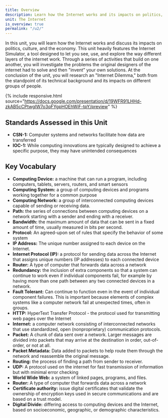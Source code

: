 ```yaml
---
title: Overview
description: Learn how the Internet works and its impacts on politics, culture, and the economy.
unit: The Internet
is_overview: true
permalink: "/u2/"
---
```


In this unit, you will learn how the Internet works and discuss its impacts on politics, culture, and the economy. This unit heavily features the Internet Simulator, a tool designed to let you see, use, and explore the way different layers of the internet work. Through a series of activities that build on one another, you will investigate the problems the original designers of the internet had to solve and then "invent” your own solutions. At the conclusion of the unit, you will research an "Internet Dilemma," both from the standpoint of its technical background and its impacts on different groups of people.

{% include responsive.html source="https://docs.google.com/presentation/d/19WFR91LHHd-zkAB5cCPtwgIW7o3qFYgpHOEhWiF-tpY/preview" %}

## Standards Assessed in this Unit

- **CSN-1:** Computer systems and networks facilitate how data are transferred
- **IOC-1:** While computing innovations are typically designed to achieve a specific purpose, they may have unintended consequences

## Key Vocabulary

- **Computing Device:** a machine that can run a program, including computers, tablets, servers, routers, and smart sensors
- **Computing System:** a group of computing devices and programs working together for a common purpose
- **Computing Network:** a group of interconnected computing devices capable of sending or receiving data.
- **Path:** the series of connections between computing devices on a network starting with a sender and ending with a receiver.
- **Bandwidth:** the maximum amount of data that can be sent in a fixed amount of time, usually measured in bits per second.
- **Protocol:** An agreed-upon set of rules that specify the behavior of some system
- **IP Address:** The unique number assigned to each device on the Internet.
- **Internet Protocol (IP):** a protocol for sending data across the Internet that assigns unique numbers (IP addresses) to each connected device
- **Router:** A type of computer that forwards data across a network
- **Redundancy:** the inclusion of extra components so that a system can continue to work even if individual components fail, for example by having more than one path between any two connected devices in a network.
- **Fault Tolerant:** Can continue to function even in the event of individual component failures. This is important because elements of complex systems like a computer network fail at unexpected times, often in groups.
- **HTTP:** HyperText Transfer Protocol - the protocol used for transmitting web pages over the Internet
- **Internet:** a computer network consisting of interconnected networks that use standardized, open (nonproprietary) communication protocols.
- **Packet:** A chunk of data sent over a network. Larger messages are divided into packets that may arrive at the destination in order, out-of-order, or not at all.
- **Packet Metadata:** Data added to packets to help route them through the network and reassemble the original message.
- **Routing:** the process of finding a path from sender to receiver.
- **UDP:** A protocol used on the internet for fast transmission of information but with minimal error checking
- **World Wide Web:** a system of linked pages, programs, and files.
- **Router:** A type of computer that forwards data across a network
- **Certificate authority:** issue digital certificates that validate the ownership of encryption keys used in secure communications and are based on a trust model.
- **Digital Divide:** differing access to computing devices and the Internet, based on socioeconomic, geographic, or demographic characteristics.
